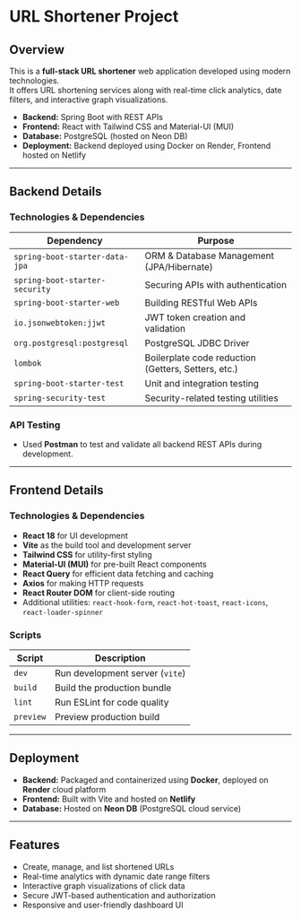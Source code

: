 # URL Shortener Project

## Overview
This is a **full-stack URL shortener** web application developed using modern technologies.  
It offers URL shortening services along with real-time click analytics, date filters, and interactive graph visualizations.

- **Backend:** Spring Boot with REST APIs  
- **Frontend:** React with Tailwind CSS and Material-UI (MUI)  
- **Database:** PostgreSQL (hosted on Neon DB)  
- **Deployment:** Backend deployed using Docker on Render, Frontend hosted on Netlify  

---

## Backend Details

### Technologies & Dependencies

| Dependency                        | Purpose                                  |
|---------------------------------|------------------------------------------|
| `spring-boot-starter-data-jpa`  | ORM & Database Management (JPA/Hibernate) |
| `spring-boot-starter-security`  | Securing APIs with authentication          |
| `spring-boot-starter-web`       | Building RESTful Web APIs                   |
| `io.jsonwebtoken:jjwt`          | JWT token creation and validation           |
| `org.postgresql:postgresql`     | PostgreSQL JDBC Driver                      |
| `lombok`                       | Boilerplate code reduction (Getters, Setters, etc.) |
| `spring-boot-starter-test`      | Unit and integration testing                |
| `spring-security-test`           | Security-related testing utilities          |

### API Testing
- Used **Postman** to test and validate all backend REST APIs during development.

---

## Frontend Details

### Technologies & Dependencies

- **React 18** for UI development  
- **Vite** as the build tool and development server  
- **Tailwind CSS** for utility-first styling  
- **Material-UI (MUI)** for pre-built React components  
- **React Query** for efficient data fetching and caching  
- **Axios** for making HTTP requests  
- **React Router DOM** for client-side routing  
- Additional utilities: `react-hook-form`, `react-hot-toast`, `react-icons`, `react-loader-spinner`

### Scripts

| Script     | Description                     |
|------------|--------------------------------|
| `dev`      | Run development server (`vite`) |
| `build`    | Build the production bundle      |
| `lint`     | Run ESLint for code quality     |
| `preview`  | Preview production build        |

---

## Deployment

- **Backend:** Packaged and containerized using **Docker**, deployed on **Render** cloud platform  
- **Frontend:** Built with Vite and hosted on **Netlify**  
- **Database:** Hosted on **Neon DB** (PostgreSQL cloud service)  

---

## Features

- Create, manage, and list shortened URLs  
- Real-time analytics with dynamic date range filters  
- Interactive graph visualizations of click data  
- Secure JWT-based authentication and authorization  
- Responsive and user-friendly dashboard UI  
